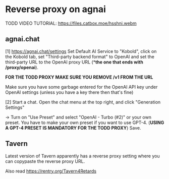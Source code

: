 # Reverse proxy on agnai

TODD VIDEO TUTORIAL: https://files.catbox.moe/hsshni.webm

## agnai.chat

[1] https://agnai.chat/settings Set Default AI Service to "Kobold", click on the Kobold tab, set "Third-party backend format" to OpenAI and set the third-party URL to the OpenAI proxy URL (***the one that ends with /proxy/openai**).

**FOR THE TODD PROXY MAKE SURE YOU REMOVE /v1 FROM THE URL**

Make sure you have some garbage entered for the OpenAI API key under OpenAI settings (unless you have a key there then that's fine)

[2]  Start a chat. Open the chat menu at the top right, and click "Generation Settings"

-> Turn on "Use Preset" and select "OpenAI - Turbo (#2)" or your own preset. You have to make your own preset if you want to use GPT-4. (**USING A GPT-4 PRESET IS MANDATORY FOR THE TODD PROXY**) Save.

## Tavern

Latest version of Tavern apparently has a reverse proxy setting where you can copypaste the reverse proxy URL.

Also read https://rentry.org/Tavern4Retards
